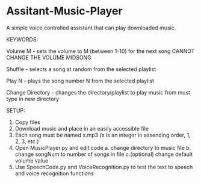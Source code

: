 # Assitant-Music-Player
A simple voice controlled assistant that can play downloaded music.

KEYWORDS:

Volume M - sets the volume to M (between 1-10) for the next song
            CANNOT CHANGE THE VOLUME MIDSONG
            
Shuffle - selects a song at random from the selected playlist

Play N - plays the song number N from the selected playlist

Change Directory - changes the directory/playlist to play music from
                        must type in new directory


SETUP: 

1. Copy files
2. Download music and place in an easily accessible file
3. Each song must be named x.mp3 (x is an integer in assending order, 1, 2, 3, etc.)
5. Open MusicPlayer.py and edit code
            a. change directory to music file
            b. change songNum to number of songs in file
            c.(optional) change default volume value
4. Use SpeechCode.py and VoiceRecognition.py to test the text to speech and voice recognition functions
